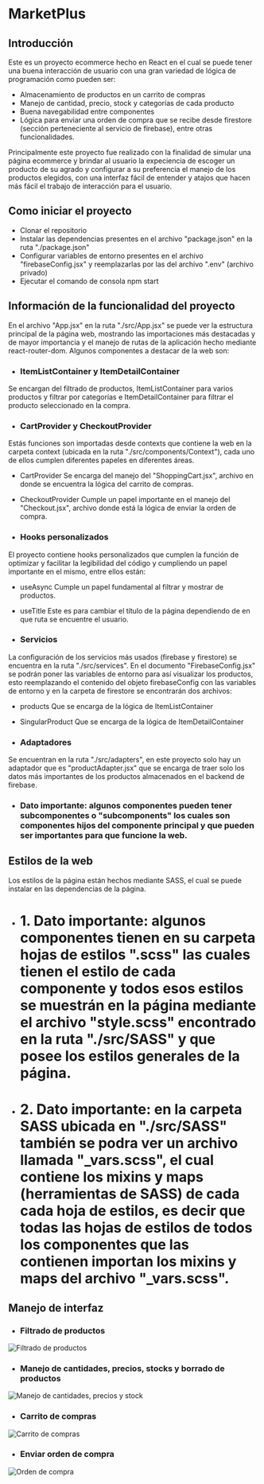 # MarketPlus

## Introducción
Este es un proyecto ecommerce hecho en React en el cual se puede tener una buena interacción de usuario con una gran variedad de lógica de programación como pueden ser:
- Almacenamiento de productos en un carrito de compras
- Manejo de cantidad, precio, stock y categorías de cada producto
- Buena navegabilidad entre componentes
- Lógica para enviar una orden de compra que se recibe desde firestore (sección perteneciente al servicio de firebase), entre otras funcionalidades.

Principalmente este proyecto fue realizado con la finalidad de simular una página ecommerce y brindar al usuario la expeciencia de escoger un producto de su agrado y configurar a su preferencia el manejo de los productos elegidos, con una interfaz fácil de entender y atajos que hacen más fácil el trabajo de interacción para el usuario.


## Como iniciar el proyecto
- Clonar el repositorio
- Instalar las dependencias presentes en el archivo "package.json" en la ruta "./package.json"
- Configurar variables de entorno presentes en el archivo "firebaseConfig.jsx" y reemplazarlas por las del archivo ".env" (archivo privado)
- Ejecutar el comando de consola npm start


##  Información de la funcionalidad del proyecto
En el archivo "App.jsx" en la ruta "./src/App.jsx" se puede ver la estructura principal de la página web, mostrando las importaciones más destacadas y de mayor importancia y el manejo de rutas de la aplicación hecho mediante react-router-dom. Algunos componentes a destacar de la web son:

- ### ItemListContainer y ItemDetailContainer
Se encargan del filtrado de productos, ItemListContainer para varios productos y filtrar por categorías e ItemDetailContainer para filtrar el producto seleccionado en la compra.

- ### CartProvider y CheckoutProvider
Estás funciones son importadas desde contexts que contiene la web en la carpeta context (ubicada en la ruta "./src/components/Context"), cada uno de ellos cumplen diferentes papeles en diferentes áreas.

- CartProvider
Se encarga del manejo del "ShoppingCart.jsx", archivo en donde se encuentra la lógica del carrito de compras.

- CheckoutProvider
Cumple un papel importante en el manejo del "Checkout.jsx", archivo donde está la lógica de enviar la orden de compra.

- ### Hooks personalizados
El proyecto contiene hooks personalizados que cumplen la función de optimizar y facilitar la legibilidad del código y cumpliendo un papel importante en el mismo, entre ellos están:

- useAsync
Cumple un papel fundamental al filtrar y mostrar de productos.

- useTitle
Este es para cambiar el título de la página dependiendo de en que ruta se encuentre el usuario.


- ### Servicios
La configuración de los servicios más usados (firebase y firestore) se encuentra en la ruta "./src/services". En el documento "FirebaseConfig.jsx" se podrán poner las variables de entorno para así visualizar los productos, esto reemplazando el contenido del objeto firebaseConfig con las variables de entorno y en la carpeta de firestore se encontrarán dos archivos:

- products
Que se encarga de la lógica de ItemListContainer

- SingularProduct
Que se encarga de la lógica de ItemDetailContainer

- ### Adaptadores
Se encuentran en la ruta "./src/adapters", en este proyecto solo hay un adaptador que es "productAdapter.jsx" que se encarga de traer solo los datos más importantes de los productos almacenados en el backend de firebase.

- ### Dato importante: algunos componentes pueden tener subcomponentes o "subcomponents" los cuales son componentes hijos del componente principal y que pueden ser importantes para que funcione la web.


##  Estilos de la web
Los estilos de la página están hechos mediante SASS, el cual se puede instalar en las dependencias de la página.

- # 1. Dato importante: algunos componentes tienen en su carpeta hojas de estilos ".scss" las cuales tienen el estilo de cada componente y todos esos estilos se muestrán en la página mediante el archivo "style.scss" encontrado en la ruta "./src/SASS" y que posee los estilos generales de la página.

- # 2. Dato importante: en la carpeta SASS ubicada en "./src/SASS" también se podra ver un archivo llamada "_vars.scss", el cual contiene los mixins y maps (herramientas de SASS) de cada cada hoja de estilos, es decir que todas las hojas de estilos de todos los componentes que las contienen importan los mixins y maps del archivo "_vars.scss".


## Manejo de interfaz

- ### Filtrado de productos
![Filtrado de productos](https://user-images.githubusercontent.com/106617284/217620950-d2dd8a10-adc4-408e-bd3f-2bc39bf5cea5.gif)

- ### Manejo de cantidades, precios, stocks y borrado de productos
![Manejo de cantidades, precios y stock](https://user-images.githubusercontent.com/106617284/217629818-65ab8066-aac8-4f4b-b04e-54bbcd0afeab.gif)

- ### Carrito de compras
![Carrito de compras](https://user-images.githubusercontent.com/106617284/217631976-5625092e-f3a4-4aa0-8528-4d4eb39a1163.gif)

- ### Enviar orden de compra
![Orden de compra](https://user-images.githubusercontent.com/106617284/217637289-27d31eec-5b49-42b0-8748-1cbe62ab4e8f.gif)
